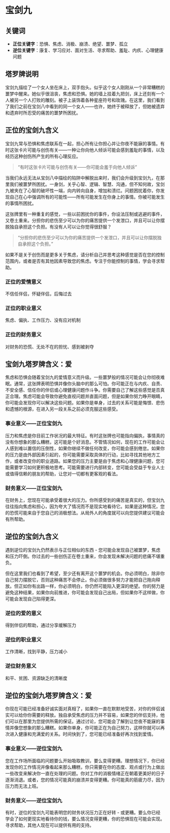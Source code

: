 # 宝剑九

## 关键词

- **正位关键字**：恐惧、焦虑、消极、崩溃、绝望、噩梦、孤立
- **逆位关键字**：康复、学习应对、面对生活、寻求帮助、羞耻、内疚、心理健康问题

## 塔罗牌说明

宝剑九描绘了一个女人坐在床上，双手抱头。似乎这个女人刚刚从一个非常糟糕的噩梦中醒来。她似乎很沮丧，焦虑和恐惧。她的墙上挂着九把剑，床上还刻有一个人被另一个人打败的雕刻。被子上装饰着各种星座符号和玫瑰。在这里，我们看到了我们之前在宝剑八中看到的同一个女人——也许，她终于被释放了，但她被遗弃和遗弃时所忍受的痛苦的噩梦所困扰。

## 正位的宝剑九含义

宝剑九常与恐惧和焦虑联系在一起，担心所有让你担心并让你夜不能寐的事情。有时这张卡片可能与创伤有关——一种让你向他人倾诉可能会感到羞耻的事情，以及经历这种创伤所产生的所有心理反应。

> “有时这张卡片可能与创伤有关——你可能会羞于向他人倾诉”

当我们永远无法从宝剑八中描绘的陷阱中解脱出来时，我们会升级到宝剑九，在那里我们被噩梦所困扰。一身剑，关乎心智、逻辑、智慧、沟通，但不知何故，宝剑九被夹在了心智的破坏性一端，向内转向自身，增加和溃烂。问题困扰着你，你发现自己在心中强调所有的可能性——所有可能发生在你身上的事情。你被可能发生的事情所困扰。

这张牌里有一种重复的感觉，一些以前困扰你的事件，你设法压制或逃避的事件，又卷土重来。分担你的悲伤至少可以为你的痛苦提供一个发泄口，并且可以让你摆脱独自承担这个负担。有没有人可以让你觉得很舒服？

> “分担你的悲伤至少可以为你的痛苦提供一个发泄口，并且可以让你摆脱独自承担这个负担。”

如果不是关于创伤而是更多关于焦虑，请分析自己并思考这种感觉是否在您的控制范围内，或者是否有其他因素导致您的焦虑。专注于你能控制的事情，学会寻求帮助。

### 正位的爱情意义

不信任伴侣，怀疑伴侣，后悔过去

### 正位的职业意义

焦虑、偏执、工作压力、没有应对机制

### 正位的财务意义

对财务的恐慌、无处不在的担忧、感到被剥夺

## 宝剑九塔罗牌含义：爱

焦虑和恐惧会随着宝剑九的爱情意义而升级。一些噩梦般的情况可能会让你彻夜难眠。通常，这张牌表明恐惧并像你头脑中的那么可怕。你可能正在与内疚、自责、不安全感、信任你的伴侣或心理健康问题作斗争。你需要自己了解这些感觉是否真正合理。焦虑可能会导致你避免直视问题并直面问题，但是如果你努力睁开眼睛，你可能会发现你可以解决这些问题。如果你是单身，过去的关系可能​​是悔恨、悲伤和遗憾的根源，在进入另一段关系之前必须克服这些感受。

### 事业意义——正位宝剑九

压力和焦虑是你目前工作状况的最大特征。有时这张牌也可能指向偏执，事情真的没有你想象的那么糟糕，这可能是个好消息。不管情况如何，现在的工作可能会让人感到难以置信的压倒性，如果你继续不做任何改变，你可能会感到倦怠。如果你的压力是由外部因素引起的，你可能需要采取具体的行动，比如寻找其他地方工作，或者改变你的职业道路。如果您的压力主要是由于焦虑和心理健康问题，您可能需要学习如何更积极地思考。可能需要进行内部转变，您可能会受益于专业人士或值得信赖的朋友的帮助，让您对一切都有更客观的看法。

### 财务意义——正位宝剑九

在财务上，您现在可能承受着很大的压力。你所感受到的痛苦是真实的，但宝剑九往往指向焦虑和担心，因为夸大了情况而不是现实地看待它。如果是这种情况，您的恐慌可能来自于您自己的消极想法。从局外人的角度就可以向您提供建议可能会有所帮助。

## 逆位的宝剑九含义

遇到逆位的宝剑九仍然表示与正位相似的东西 - 您可能会发现自己被噩梦，焦虑和压力吓倒。你过去的一些创伤正在卷土重来，你会发现未解决问题的悲痛不堪重负。

但在这里我们也看到了希望，至少还有离开这个噩梦的机会。你必须明白，除非你自己努力摆脱它，否则这种痛苦不会停止。你必须做很多努力才能把自己拖向释放。但正如你有出路一样，你必须明白，你仍然可能陷入更深的绝望。你的努力是避免这种结果，如果你向前推进，你可能会发现自己出局，但如果你不这样做，你可能会发现自己陷得更深。

### 逆位的爱的意义

得到伴侣的帮助，通过分享缓解压力

### 逆位的职业意义

工作清晰，找到平静，压力减小

### 逆位财务意义

和平、贫困、资源缺乏的清晰度

## 逆位的宝剑九塔罗牌含义：爱

你现在可能已经准备好诚实面对真相了，如果你一直在默默地受苦，对你的伴侣诚实可以给你你需要的释放。独自承受焦虑的压力并不容易，如果您的伴侣支持，他们可以在那里为您提供所需的保证。通过讨论，您可能会了解到让您夜不能寐的事情并像您想象的那么糟糕。如果你单身，你可能正在为自己努力，这样你就可以再次进入健康和充满爱的关系。时间快到了，您可能已经准备好再次找到爱情。

### 事业意义——逆位宝剑九

您在工作场所面临的问题要么开始吸取教训，要么变得更糟。理想情况下，你已经发现你的工作情况并像看起来那么糟糕，你只需要在你的态度、观点或行为上做出一些改变来解决你一直在处理的问题。你对工作的消极情绪正在朝着更美好的日子逐渐消退。或者，您的情况可能真的崩溃并变得更糟。你可能真的筋疲力尽，因为压力而无法上班。

### 财务意义——逆位宝剑九

有时，逆位的宝剑九可能表明您的财务状况压力正在好转 - 或更糟。要么你已经学会了如何更现实地看待你的钱，要么情况变得更糟，你的恐惧现在可能会实现。寻求帮助，其他人现在可以提供有用的支持。